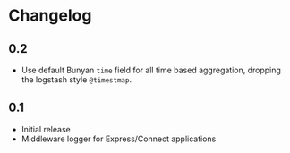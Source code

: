 # Changelog

## 0.2

* Use default Bunyan `time` field for all time based aggregation, dropping the logstash style
`@timestmap`.

## 0.1

* Initial release
* Middleware logger for Express/Connect applications
